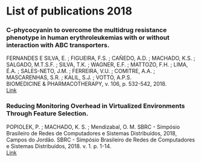 # List of publications 2018

### C-phycocyanin to overcome the multidrug resistance phenotype in human erythroleukemias with or without interaction with ABC transporters. 
FERNANDES E SILVA, E. ; FIGUEIRA, F.S. ; CAÑEDO, A.D. ; MACHADO, K.S. ; SALGADO, M.T.S.F. ; SILVA, T.K. ; WAGNER, E.F. ; MATTOZO, F.H. ; LIMA, É.A. ; SALES-NETO, J.M. ; FERREIRA, V.U. ; COMITRE, A.A. ; MASCARENHAS, S.R. ; KALIL, S.J. ; VOTTO, A.P.S. <br />
BIOMEDICINE & PHARMACOTHERAPY, v. 106, p. 532-542, 2018.
<br /> [Link](https://www.sciencedirect.com/science/article/abs/pii/S0753332218327380?via%3Dihub)

### Reducing Monitoring Overhead in Virtualized Environments Through Feature Selection.
POPIOLEK, P. ; MACHADO, K. S. ; Mendizabal, O. M.
SBRC - Simpósio Brasileiro de Redes de Computadores e Sistemas Distribuídos, 2018, Campos do Jordão. SBRC - Simpósio Brasileiro de Redes de Computadores e Sistemas Distribuídos, 2018. v. 1. p. 1-14.
<br />
[Link](https://sol.sbc.org.br/index.php/sbrc/article/view/2403)

